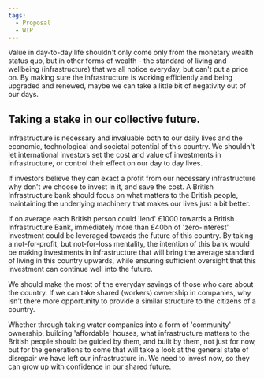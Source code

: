 ```yaml
---
tags:
  - Proposal
  - WIP
---
```

Value in day-to-day life shouldn't only come only from the monetary wealth status quo, but in other forms of wealth - the standard of living and wellbeing (infrastructure) that we all notice everyday, but can't put a price on. By making sure the infrastructure is working efficiently and being upgraded and renewed, maybe we can take a little bit of negativity out of our days.
## Taking a stake in our collective future. 

Infrastructure is necessary and invaluable both to our daily lives and the economic, technological and societal potential of this country. We shouldn't let international investors set the cost and value of investments in infrastructure, or control their effect on our day to day lives. 

If investors believe they can exact a profit from our necessary infrastructure why don't we choose to invest in it, and save the cost. A British Infrastructure bank should focus on what matters to the British people, maintaining the underlying machinery that makes our lives just a bit better.

If on average each British person could 'lend' £1000 towards a British Infrastructure Bank, immediately more than £40bn of 'zero-interest' investment could be leveraged towards the future of this country. By taking a not-for-profit, but not-for-loss mentality, the intention of this bank would be making investments in infrastructure that will bring the average standard of living in this country upwards, while ensuring sufficient oversight that this investment can continue well into the future. 

We should make the most of the everyday savings of those who care about the country. If we can take shared (workers) ownership in companies, why isn't there more opportunity to provide a similar structure to the citizens of a country.

Whether through taking water companies into a form of 'community' ownership, building 'affordable' houses, what infrastructure matters to the British people should be guided by them, and built by them, not just for now, but for the generations to come that will take a look at the general state of disrepair we have left our infrastructure in. We need to invest now, so they can grow up with confidence in our shared future.